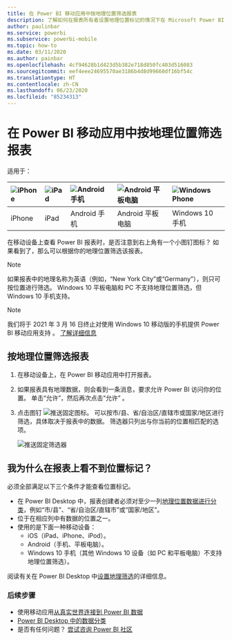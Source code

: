 ```yaml
---
title: 在 Power BI 移动应用中按地理位置筛选报表
description: 了解如何在报表所有者设置地理位置标记的情况下在 Microsoft Power BI 移动应用中按地理位置筛选报表。
author: paulinbar
ms.service: powerbi
ms.subservice: powerbi-mobile
ms.topic: how-to
ms.date: 03/11/2020
ms.author: painbar
ms.openlocfilehash: 4cf94628b1d423d5b382e718d850fc403d516083
ms.sourcegitcommit: eef4eee24695570ae3186b4d8d99660df16bf54c
ms.translationtype: HT
ms.contentlocale: zh-CN
ms.lasthandoff: 06/23/2020
ms.locfileid: "85234313"
---
```

# <a name="filter-a-report-by-geographic-location-in-the-power-bi-mobile-apps"></a>在 Power BI 移动应用中按地理位置筛选报表
适用于：

| ![iPhone](./media/mobile-apps-geographic-filtering/iphone-logo-50-px.png) | ![iPad](./media/mobile-apps-geographic-filtering/ipad-logo-50-px.png) | ![Android 手机](./media/mobile-apps-geographic-filtering/android-phone-logo-50-px.png) | ![Android 平板电脑](./media/mobile-apps-view-dashboard/android-tablet-logo-50-px.png) | ![Windows Phone](./media/mobile-apps-geographic-filtering/win-10-logo-50-px.png) |
|:--- |:--- |:--- |:--- |:--- |
| iPhone |iPad |Android 手机 |Android 平板电脑 |Windows 10 手机 |

在移动设备上查看 Power BI 报表时，是否注意到右上角有一个小图钉图标？ 如果看到了，那么可以根据你的地理位置筛选该报表。

> [!NOTE]
> 如果报表中的地理名称为英语（例如，“New York City”或“Germany”），则只可按位置进行筛选。 Windows 10 平板电脑和 PC 不支持地理位置筛选，但 Windows 10 手机支持。

>[!NOTE]
>我们将于 2021 年 3 月 16 日终止对使用 Windows 10 移动版的手机提供 Power BI 移动应用支持  。 [了解详细信息](https://go.microsoft.com/fwlink/?linkid=2121400)

## <a name="filter-your-report-by-your-geographic-location"></a>按地理位置筛选报表
1. 在移动设备上，在 Power BI 移动应用中打开报表。
2. 如果报表具有地理数据，则会看到一条消息，要求允许 Power BI 访问你的位置。 单击“允许”，然后再次点击“允许”   。
3. 点击图钉 ![推送固定图标](./media/mobile-apps-geographic-filtering/power-bi-mobile-geo-icon.png)。 可以按市/县、省/自治区/直辖市或国家/地区进行筛选，具体取决于报表中的数据。 筛选器只列出与你当前的位置相匹配的选项。
   
    ![推送固定筛选器](./media/mobile-apps-geographic-filtering/power-bi-mobile-geo-map-set-filter.png)

## <a name="why-dont-i-see-location-tags-on-a-report"></a>我为什么在报表上看不到位置标记？
必须全部满足以下三个条件才能查看位置标记。 

* 在 Power BI Desktop 中，报表创建者必须对至少一列[地理位置数据进行分类](../../transform-model/desktop-mobile-geofiltering.md)，例如“市/县”、“省/自治区/直辖市”或“国家/地区”。
* 位于在相应列中有数据的位置之一。
* 使用的是下面一种移动设备：
  * iOS（iPad、iPhone、iPod）。
  * Android（手机、平板电脑）。
  * Windows 10 手机（其他 Windows 10 设备（如 PC 和平板电脑）不支持地理位置筛选）。

阅读有关在 Power BI Desktop 中[设置地理筛选](../../transform-model/desktop-mobile-geofiltering.md)的详细信息。

### <a name="next-steps"></a>后续步骤
* 使用移动应用[从真实世界连接到 Power BI 数据](mobile-apps-data-in-real-world-context.md)
* [Power BI Desktop 中的数据分类](../../transform-model/desktop-data-categorization.md) 
* 是否有任何问题？ [尝试咨询 Power BI 社区](https://community.powerbi.com/)
